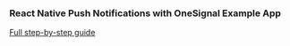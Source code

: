 ### React Native Push Notifications with OneSignal Example App

[Full step-by-step guide](https://medium.com/differential/react-native-push-notifications-with-onesignal-9db6a7d75e1e)

